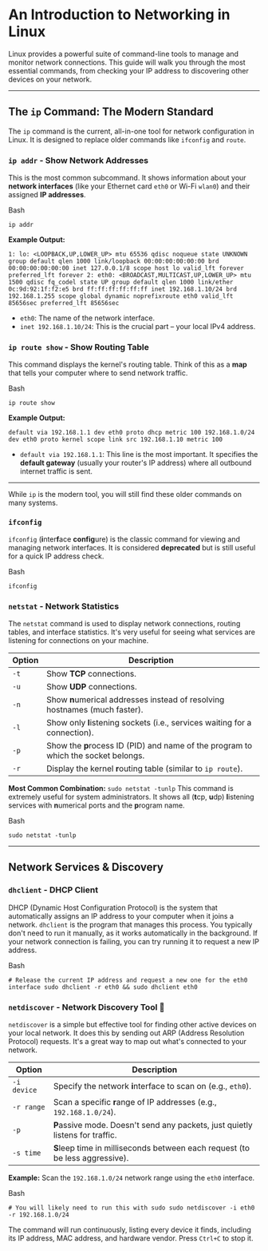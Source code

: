 
# An Introduction to Networking in Linux

Linux provides a powerful suite of command-line tools to manage and monitor network connections. This guide will walk you through the most essential commands, from checking your IP address to discovering other devices on your network.

---

## The `ip` Command: The Modern Standard

The `ip` command is the current, all-in-one tool for network configuration in Linux. It is designed to replace older commands like `ifconfig` and `route`.

### `ip addr` - Show Network Addresses

This is the most common subcommand. It shows information about your **network interfaces** (like your Ethernet card `eth0` or Wi-Fi `wlan0`) and their assigned **IP addresses**.

Bash

`ip addr`

**Example Output:**

`1: lo: <LOOPBACK,UP,LOWER_UP> mtu 65536 qdisc noqueue state UNKNOWN group default qlen 1000
    link/loopback 00:00:00:00:00:00 brd 00:00:00:00:00:00
    inet 127.0.0.1/8 scope host lo
       valid_lft forever preferred_lft forever
2: eth0: <BROADCAST,MULTICAST,UP,LOWER_UP> mtu 1500 qdisc fq_codel state UP group default qlen 1000
    link/ether 0c:9d:92:1f:f2:e5 brd ff:ff:ff:ff:ff:ff
    inet 192.168.1.10/24 brd 192.168.1.255 scope global dynamic noprefixroute eth0
       valid_lft 85656sec preferred_lft 85656sec`

- `eth0`: The name of the network interface.
- `inet 192.168.1.10/24`: This is the crucial part – your local IPv4 address.

### `ip route show` - Show Routing Table

This command displays the kernel's routing table. Think of this as a **map** that tells your computer where to send network traffic.

Bash

`ip route show`

**Example Output:**

`default via 192.168.1.1 dev eth0 proto dhcp metric 100
192.168.1.0/24 dev eth0 proto kernel scope link src 192.168.1.10 metric 100`

- `default via 192.168.1.1`: This line is the most important. It specifies the **default gateway** (usually your router's IP address) where all outbound internet traffic is sent.

---

While `ip` is the modern tool, you will still find these older commands on many systems.

### `ifconfig`

`ifconfig` (**i**nter**f**ace **config**ure) is the classic command for viewing and managing network interfaces. It is considered **deprecated** but is still useful for a quick IP address check.

Bash

`ifconfig`

### `netstat` - Network Statistics

The `netstat` command is used to display network connections, routing tables, and interface statistics. It's very useful for seeing what services are listening for connections on your machine.

| Option | Description |
| --- | --- |
| `-t` | Show **TCP** connections. |
| `-u` | Show **UDP** connections. |
| `-n` | Show **n**umerical addresses instead of resolving hostnames (much faster). |
| `-l` | Show only **l**istening sockets (i.e., services waiting for a connection). |
| `-p` | Show the **p**rocess ID (PID) and name of the program to which the socket belongs. |
| `-r` | Display the kernel **r**outing table (similar to `ip route`). |

**Most Common Combination:** `sudo netstat -tunlp`
This command is extremely useful for system administrators. It shows all (**t**cp, **u**dp) **l**istening services with **n**umerical ports and the **p**rogram name.

Bash

`sudo netstat -tunlp`

---

## Network Services & Discovery

### `dhclient` - DHCP Client

DHCP (Dynamic Host Configuration Protocol) is the system that automatically assigns an IP address to your computer when it joins a network. `dhclient` is the program that manages this process. You typically don't need to run it manually, as it works automatically in the background. If your network connection is failing, you can try running it to request a new IP address.

Bash

`# Release the current IP address and request a new one for the eth0 interface
sudo dhclient -r eth0 && sudo dhclient eth0`

### `netdiscover` - Network Discovery Tool 📡

`netdiscover` is a simple but effective tool for finding other active devices on your local network. It does this by sending out ARP (Address Resolution Protocol) requests. It's a great way to map out what's connected to your network.

| Option | Description |
| --- | --- |
| `-i device` | Specify the network **i**nterface to scan on (e.g., `eth0`). |
| `-r range` | Scan a specific **r**ange of IP addresses (e.g., `192.168.1.0/24`). |
| `-p` | **P**assive mode. Doesn't send any packets, just quietly listens for traffic. |
| `-s time` | **S**leep time in milliseconds between each request (to be less aggressive). |

**Example:** Scan the `192.168.1.0/24` network range using the `eth0` interface.

Bash

`# You will likely need to run this with sudo
sudo netdiscover -i eth0 -r 192.168.1.0/24`

The command will run continuously, listing every device it finds, including its IP address, MAC address, and hardware vendor. Press `Ctrl+C` to stop it.